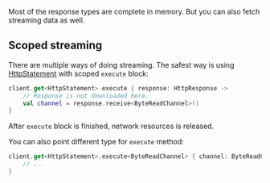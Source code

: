 [//]: # (title: Streaming)

<include src="lib.xml" include-id="outdated_warning"/>

Most of the response types are complete in memory. But you can also fetch streaming data as well.

## Scoped streaming

There are multiple ways of doing streaming. The safest way is using [HttpStatement](https://api.ktor.io/%ktor_version%/io.ktor.client.statement/-http-statement/) with scoped `execute` block:

```kotlin
client.get<HttpStatement>.execute { response: HttpResponse ->
    // Response is not downloaded here.
    val channel = response.receive<ByteReadChannel>()
}
```

After `execute` block is finished, network resources is released.

You can also point different type for `execute` method:

```kotlin
client.get<HttpStatement>.execute<ByteReadChannel> { channel: ByteReadChannel ->
    // ...
}
```